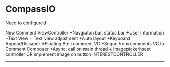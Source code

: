 # CompassIO
Need to configured 

New Comment ViewController 
+Navgiaton bar, status bar 
+User Information
+Text View + Text view adjustment 
+Auto layout 
+Keyboard Appear/Dissaper 
+Floating Btn i comment VC 
+Segue from comments VC to Comment Composer 
+Async. call on main thread  + Imagepickerhseet controller OR implement image on button INTERESTCONTROLLER 

--------------------
